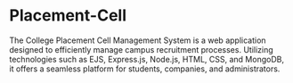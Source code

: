 # Placement-Cell
The College Placement Cell Management System is a web application
designed to efficiently manage campus recruitment processes. Utilizing 
technologies such as EJS, Express.js, Node.js, HTML, CSS, and
MongoDB, it offers a seamless platform for students, companies, 
and administrators.
